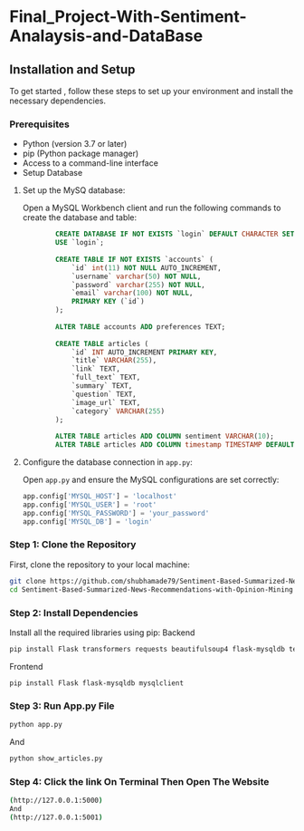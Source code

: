 # Final_Project-With-Sentiment-Analaysis-and-DataBase



## Installation and Setup

To get started , follow these steps to set up your environment and install the necessary dependencies.

### Prerequisites
- Python (version 3.7 or later)
- pip (Python package manager)
- Access to a command-line interface
- Setup Database
  
1. Set up the MySQ database:

    Open a MySQL Workbench client and run the following commands to create the database and table:

    ```sql
            CREATE DATABASE IF NOT EXISTS `login` DEFAULT CHARACTER SET utf8 COLLATE utf8_general_ci;
            USE `login`;
            
            CREATE TABLE IF NOT EXISTS `accounts` (
            	`id` int(11) NOT NULL AUTO_INCREMENT,
            	`username` varchar(50) NOT NULL,
            	`password` varchar(255) NOT NULL,
            	`email` varchar(100) NOT NULL,
            	PRIMARY KEY (`id`)
            );
            
            ALTER TABLE accounts ADD preferences TEXT;
            
            CREATE TABLE articles (
                `id` INT AUTO_INCREMENT PRIMARY KEY,
                `title` VARCHAR(255),
                `link` TEXT,
                `full_text` TEXT,
                `summary` TEXT,
                `question` TEXT,
                `image_url` TEXT,
                `category` VARCHAR(255)
            );
            
            ALTER TABLE articles ADD COLUMN sentiment VARCHAR(10);
            ALTER TABLE articles ADD COLUMN timestamp TIMESTAMP DEFAULT CURRENT_TIMESTAMP;

    ```

2. Configure the database connection in `app.py`:

   Open `app.py` and ensure the MySQL configurations are set correctly:

    ```python
    app.config['MYSQL_HOST'] = 'localhost'
    app.config['MYSQL_USER'] = 'root'
    app.config['MYSQL_PASSWORD'] = 'your_password'
    app.config['MYSQL_DB'] = 'login'
    ```


### Step 1: Clone the Repository
First, clone the repository to your local machine:
```bash
git clone https://github.com/shubhamade79/Sentiment-Based-Summarized-News-Recommendations-with-Opinion-Mining.git
cd Sentiment-Based-Summarized-News-Recommendations-with-Opinion-Mining
```

### Step 2: Install Dependencies
Install all the required libraries using pip:
Backend
```bash
pip install Flask transformers requests beautifulsoup4 flask-mysqldb textblob apscheduler mysqlclient
```
Frontend
```
pip install Flask flask-mysqldb mysqlclient

```
### Step 3: Run App.py File
```bash
python app.py  
```
And
```bash
python show_articles.py
```
### Step 4: Click the link On Terminal Then Open The Website
```bash
(http://127.0.0.1:5000)
And
(http://127.0.0.1:5001)
```
